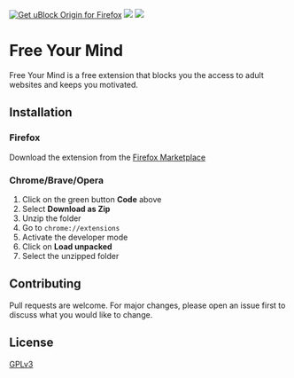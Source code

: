 
<a href="https://addons.mozilla.org/addon/free-your-mind-blocker/"><img src="https://user-images.githubusercontent.com/585534/107280546-7b9b2a00-6a26-11eb-8f9f-f95932f4bfec.png" alt="Get uBlock Origin for Firefox"></a>
![](https://img.shields.io/github/license/Funeoz/free-your-mind?style=flat-square)
![](https://img.shields.io/amo/rating/free-your-mind-blocker?style=flat-square)

# Free Your Mind

Free Your Mind is a free extension that blocks you the access to adult websites and keeps you motivated.

## Installation

### Firefox

Download the extension from the [Firefox Marketplace](https://addons.mozilla.org/fr/firefox/addon/free-your-mind-blocker/)

### Chrome/Brave/Opera

1) Click on the green button **Code** above
2) Select **Download as Zip**
3) Unzip the folder
4) Go to `chrome://extensions`
5) Activate the developer mode
6) Click on **Load unpacked**
7) Select the unzipped folder

## Contributing

Pull requests are welcome. For major changes, please open an issue first to discuss what you would like to change.

## License

[GPLv3](https://github.com/Funeoz/free-your-mind/blob/main/LICENSE)
